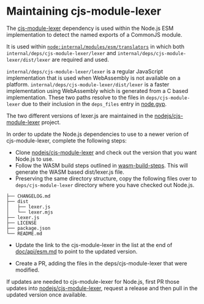 # Maintaining cjs-module-lexer

The [cjs-module-lexer](https://github.com/nodejs/node/tree/HEAD/deps/cjs-module-lexer)
dependency is used within the Node.js ESM implementation to detect the
named exports of a CommonJS module.

It is used within
[`node:internal/modules/esm/translators`](https://github.com/nodejs/node/blob/HEAD/lib/internal/modules/esm/translators.js)
in which both `internal/deps/cjs-module-lexer/lexer` and
`internal/deps/cjs-module-lexer/dist/lexer` are required and used.

`internal/deps/cjs-module-lexer/lexer`
is a regular JavaScript implementation that is
used when WebAssembly is not available on a platform.
`internal/deps/cjs-module-lexer/dist/lexer` is a faster
implementation using WebAssembly which is generated from a
C based implementation. These two paths
resolve to the files in `deps/cjs-module-lexer` due to their
inclusion in the `deps_files` entry in
[node.gyp](https://github.com/nodejs/node/blob/master/node.gyp).

The two different versions of lexer.js are maintained in the
[nodejs/cjs-module-lexer][] project.

In order to update the Node.js dependencies to use to a newer verion
of cjs-module-lexer, complete the following steps:

* Clone [nodejs/cjs-module-lexer][]
  and check out the version that you want Node.js to use.
* Follow the WASM build steps outlined in
  [wasm-build-steps](https://github.com/nodejs/cjs-module-lexer#wasm-build-steps).
  This will generate the WASM based dist/lexer.js file.
* Preserving the same directory structure, copy the following files over
  to `deps/cjs-module-lexer` directory where you have checked out Node.js.

```text
├── CHANGELOG.md
├── dist
│   ├── lexer.js
│   └── lexer.mjs
├── lexer.js
├── LICENSE
├── package.json
└── README.md
```

* Update the link to the cjs-module-lexer in the list at the end of
  [doc/api/esm.md](../api/esm.md)
  to point to the updated version.

* Create a PR, adding the files in the deps/cjs-module-lexer that
  were modified.

If updates are needed to cjs-module-lexer for Node.js, first PR
those updates into
[nodejs/cjs-module-lexer][],
request a release and then pull in the updated version once available.

[nodejs/cjs-module-lexer]: https://github.com/nodejs/cjs-module-lexer
